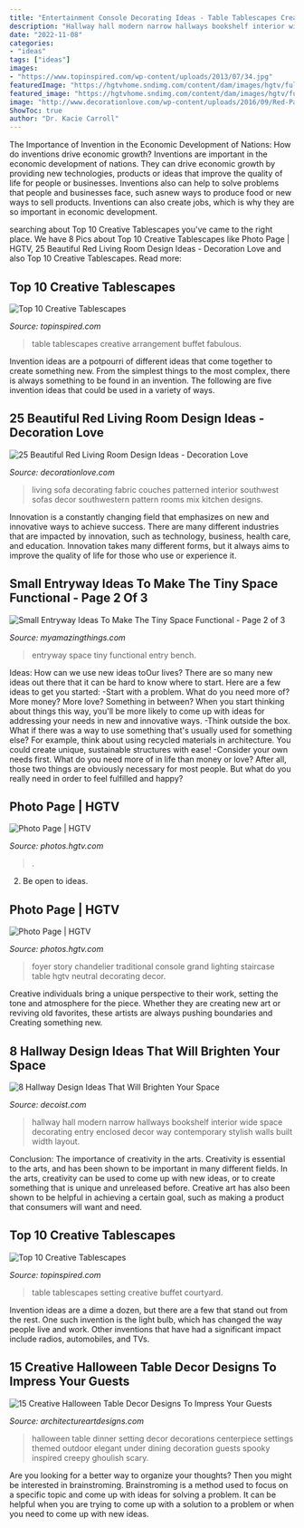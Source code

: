 ```yaml
---
title: "Entertainment Console Decorating Ideas - Table Tablescapes Creative Arrangement Buffet Fabulous"
description: "Hallway hall modern narrow hallways bookshelf interior wide space decorating entry enclosed decor way contemporary stylish walls built width layout"
date: "2022-11-08"
categories:
- "ideas"
tags: ["ideas"]
images:
- "https://www.topinspired.com/wp-content/uploads/2013/07/34.jpg"
featuredImage: "https://hgtvhome.sndimg.com/content/dam/images/hgtv/fullset/2014/10/22/0/House-2-Home_Moroccan-Jewel-media-wall.jpg.rend.hgtvcom.616.924.suffix/1414004393634.jpeg"
featured_image: "https://hgtvhome.sndimg.com/content/dam/images/hgtv/fullset/2014/10/22/0/House-2-Home_Moroccan-Jewel-media-wall.jpg.rend.hgtvcom.616.924.suffix/1414004393634.jpeg"
image: "http://www.decorationlove.com/wp-content/uploads/2016/09/Red-Pattern-Fabric-Couches.jpg"
ShowToc: true
author: "Dr. Kacie Carroll"
---
```



The Importance of Invention in the Economic Development of Nations: How do inventions drive economic growth?
Inventions are important in the economic development of nations. They can drive economic growth by providing new technologies, products or ideas that improve the quality of life for people or businesses. Inventions also can help to solve problems that people and businesses face, such asnew ways to produce food or new ways to sell products. Inventions can also create jobs, which is why they are so important in economic development.

	

		
searching about Top 10 Creative Tablescapes you've came to the right place. We have 8 Pics about Top 10 Creative Tablescapes like Photo Page | HGTV, 25 Beautiful Red Living Room Design Ideas - Decoration Love and also Top 10 Creative Tablescapes. Read more:
		
    
## Top 10 Creative Tablescapes

<img loading=lazy src="https://www.topinspired.com/wp-content/uploads/2013/07/34.jpg" onerror="this.onerror=null;this.src='https://tse3.mm.bing.net/th?id=OIP.W8pwJ3iIUb191XfN1REEaAHaJ3&amp;pid=15.1';" alt="Top 10 Creative Tablescapes">

_Source: topinspired.com_

>table tablescapes creative arrangement buffet fabulous. 

	

Invention ideas are a potpourri of different ideas that come together to create something new. From the simplest things to the most complex, there is always something to be found in an invention. The following are five invention ideas that could be used in a variety of ways.

    
## 25 Beautiful Red Living Room Design Ideas - Decoration Love

<img loading=lazy src="http://www.decorationlove.com/wp-content/uploads/2016/09/Red-Pattern-Fabric-Couches.jpg" onerror="this.onerror=null;this.src='https://tse4.mm.bing.net/th?id=OIP.hFT1x26c3eR8KYVXuqtVsQHaJo&amp;pid=15.1';" alt="25 Beautiful Red Living Room Design Ideas - Decoration Love">

_Source: decorationlove.com_

>living sofa decorating fabric couches patterned interior southwest sofas decor southwestern pattern rooms mix kitchen designs. 

	

Innovation is a constantly changing field that emphasizes on new and innovative ways to achieve success. There are many different industries that are impacted by innovation, such as technology, business, health care, and education. Innovation takes many different forms, but it always aims to improve the quality of life for those who use or experience it.

    
## Small Entryway Ideas To Make The Tiny Space Functional - Page 2 Of 3

<img loading=lazy src="http://myamazingthings.com/wp-content/uploads/2017/08/small-entryway-6.jpg" onerror="this.onerror=null;this.src='https://tse1.mm.bing.net/th?id=OIP.VWvmGPcp_cC1XxhQpzYFqgHaLH&amp;pid=15.1';" alt="Small Entryway Ideas To Make The Tiny Space Functional - Page 2 of 3">

_Source: myamazingthings.com_

>entryway space tiny functional entry bench. 

	

Ideas: How can we use new ideas toOur lives?
There are so many new ideas out there that it can be hard to know where to start. Here are a few ideas to get you started: 
-Start with a problem. What do you need more of? More money? More love? Something in between? When you start thinking about things this way, you'll be more likely to come up with ideas for addressing your needs in new and innovative ways. 
-Think outside the box. What if there was a way to use something that's usually used for something else? For example, think about using recycled materials in architecture. You could create unique, sustainable structures with ease! 
-Consider your own needs first. What do you need more of in life than money or love? After all, those two things are obviously necessary for most people. But what do you really need in order to feel fulfilled and happy?

    
## Photo Page | HGTV

<img loading=lazy src="https://hgtvhome.sndimg.com/content/dam/images/hgtv/fullset/2014/10/22/0/House-2-Home_Moroccan-Jewel-media-wall.jpg.rend.hgtvcom.616.924.suffix/1414004393634.jpeg" onerror="this.onerror=null;this.src='https://tse3.mm.bing.net/th?id=OIP.HydwLI5jzUo_hYs9MQNVMAHaLH&amp;pid=15.1';" alt="Photo Page | HGTV">

_Source: photos.hgtv.com_

>. 

	

2. Be open to ideas.

    
## Photo Page | HGTV

<img loading=lazy src="http://hgtvhome.sndimg.com/content/dam/images/hgtv/fullset/2011/1/20/0/DP_Willis-neutral-grand-foyer_s3x4.jpg.rend.hgtvcom.1280.1707.suffix/1400955015967.jpeg" onerror="this.onerror=null;this.src='https://tse2.mm.bing.net/th?id=OIP.pB5kVScMjQe9NIKGjbH4IwHaJ4&amp;pid=15.1';" alt="Photo Page | HGTV">

_Source: photos.hgtv.com_

>foyer story chandelier traditional console grand lighting staircase table hgtv neutral decorating decor. 

	

Creative individuals bring a unique perspective to their work, setting the tone and atmosphere for the piece. Whether they are creating new art or reviving old favorites, these artists are always pushing boundaries and Creating something new.

    
## 8 Hallway Design Ideas That Will Brighten Your Space

<img loading=lazy src="http://cdn.decoist.com/wp-content/uploads/2012/07/hallway-with-bookshelf-wall.jpg" onerror="this.onerror=null;this.src='https://tse1.mm.bing.net/th?id=OIP.lvt6prO-xsyjZCDj6i987QHaLH&amp;pid=15.1';" alt="8 Hallway Design Ideas That Will Brighten Your Space">

_Source: decoist.com_

>hallway hall modern narrow hallways bookshelf interior wide space decorating entry enclosed decor way contemporary stylish walls built width layout. 

	

Conclusion: The importance of creativity in the arts.
Creativity is essential to the arts, and has been shown to be important in many different fields. In the arts, creativity can be used to come up with new ideas, or to create something that is unique and unreleased before. Creative art has also been shown to be helpful in achieving a certain goal, such as making a product that consumers will want and need.

    
## Top 10 Creative Tablescapes

<img loading=lazy src="https://www.topinspired.com/wp-content/uploads/2013/07/44.jpg" onerror="this.onerror=null;this.src='https://tse3.mm.bing.net/th?id=OIP.6cfqA5RSVJKdAX5CLzmjAgHaLH&amp;pid=15.1';" alt="Top 10 Creative Tablescapes">

_Source: topinspired.com_

>table tablescapes setting creative buffet courtyard. 

	

Invention ideas are a dime a dozen, but there are a few that stand out from the rest. One such invention is the light bulb, which has changed the way people live and work. Other inventions that have had a significant impact include radios, automobiles, and TVs.

    
## 15 Creative Halloween Table Decor Designs To Impress Your Guests

<img loading=lazy src="http://www.architectureartdesigns.com/wp-content/uploads/2015/09/982-630x473.jpg" onerror="this.onerror=null;this.src='https://tse2.mm.bing.net/th?id=OIP.rBufs-SCGqjEUiUvWgF7eAHaFj&amp;pid=15.1';" alt="15 Creative Halloween Table Decor Designs To Impress Your Guests">

_Source: architectureartdesigns.com_

>halloween table dinner setting decor decorations centerpiece settings themed outdoor elegant under dining decoration guests spooky inspired creepy ghoulish scary. 

	

Are you looking for a better way to organize your thoughts? Then you might be interested in brainstroming. Brainstroming is a method used to focus on a specific topic and come up with ideas for solving a problem. It can be helpful when you are trying to come up with a solution to a problem or when you need to come up with new ideas.

